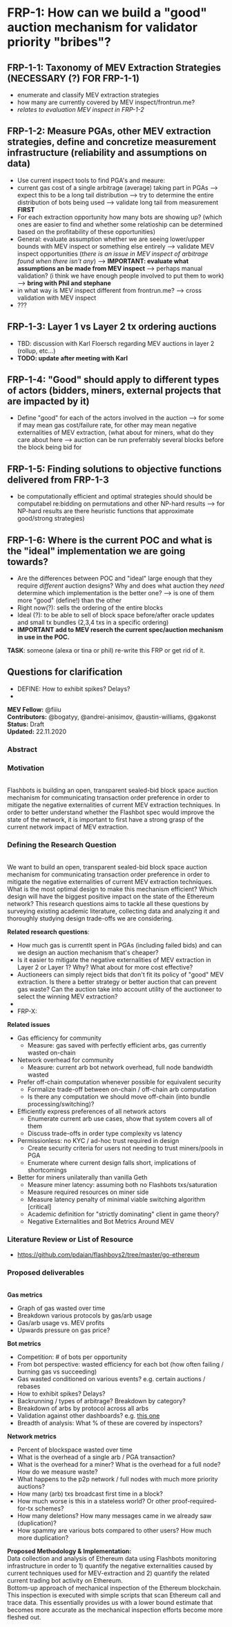 # FRP-1: How can we build a "good" auction mechanism for validator priority "bribes"? 

## FRP-1-1: Taxonomy of MEV Extraction Strategies (NECESSARY (?) FOR FRP-1-1)
* enumerate and classify MEV extraction strategies
* how many are currently covered by MEV inspect/frontrun.me?
* *relates to evaluation MEV inspect in FRP-1-2*


## FRP-1-2: Measure PGAs, other MEV extraction strategies, define and concretize measurement infrastructure (reliability and assumptions on data)
* Use current inspect tools to find PGA's and meaure:
* current gas cost of a single arbitrage (average) taking part in PGAs --> expect this to be a long tail distribution --> try to determine the entire distribution of bots being used --> validate long tail from measurement **FIRST**
* For each extraction opportunity how many bots are showing up? (which ones are easier to find and whether some relatioship can be determined based on the profitability of these opportunities) 
* General: evaluate assumption whether we are seeing lower/upper bounds with MEV inspect or something else entirely --> validate MEV inspect opportunities (*there is an issue in MEV inspect of arbitrage found when there isn't any*) --> **IMPORTANT: evaluate what assumptions an be made from MEV inspect** --> perhaps manual validation? (i think we have enough people involved to put them to work) --> **bring with Phil and stephane**
* in what way is MEV inspect different from frontrun.me? --> cross validation with MEV inspect
* ???

## FRP-1-3: Layer 1 vs Layer 2 tx ordering auctions
* TBD: discussion with Karl Floersch regarding MEV auctions in layer 2 (rollup, etc...)
* **TODO: update after meeting with Karl**

## FRP-1-4: "Good" should apply to different types of actors (bidders, miners, external projects that are impacted by it)
* Define "good" for each of the actors involved in the auction --> for some if may mean gas cost/failure rate, for other may mean negative externalities of MEV extraction, (what about for miners, what do they care about here --> auction can be run preferrably several blocks before the block being bid for 

## FRP-1-5: Finding solutions to objective functions delivered from FRP-1-3
*  be computationally efficient and optimal strategies should should be computabel re:bidding on permutations and other NP-hard results --> for NP-hard results are there heuristic functions that approximate good/strong strategies)

## FRP-1-6: Where is the current POC and what is the "ideal" implementation we are going towards?
* Are the differences between POC and "ideal" large enough that they require *different* auction designs? Why and does what auction they *need* determine which implementation is the better one? --> is one of them more "good" (define!) than the other
* Right now(?): sells the ordering of the entire blocks
* Ideal (?): to be able to sell of block space before/after oracle updates and small tx bundles (2,3,4 txs in a specific ordering)
* **IMPORTANT add to MEV reserch the current spec/auction mechanism in use in the POC.**


**TASK**: someone (alexa or tina or phil) re-write this FRP or get rid of it. 

## Questions for clarification
* DEFINE: How to exhibit spikes? Delays?
* 


**MEV Fellow:** @fiiiu
</br> **Contributors:** @bogatyy, @andrei-anisimov, @austin-williams, @gakonst
</br> **Status:** Draft
</br> **Updated:** 22.11.2020

### Abstract

### Motivation
</br> Flashbots is building an open, transparent sealed-bid block space auction mechanism for communicating transaction order preference in order to mitigate the negative externalities of current MEV extraction techniques. In order to better understand whether the Flashbot spec would improve the state of the network, it is important to first have a strong grasp of the current network impact of MEV extraction.

### Defining the Research Question
</br> We want to build an open, transparent sealed-bid block space auction mechanism for communicating transaction order preference in order to mitigate the negative externalities of current MEV extraction techniques. What is the most optimal design to make this mechanism efficient? Which design will have the biggest positive impact on the state of the Ethereum network? This research questions aims to tackle all these questions by surveying existing academic literature, collecting data and analyzing it and thoroughly studying design trade-offs we are considering.

**Related research questions**:
* How much gas is currentlt spent in PGAs (including failed bids) and can we design an auction mechanism that's cheaper?
* Is it easier to mitigate the negative externalities of MEV extraction in Layer 2 or Layer 1? Why? What about for more cost effective?
* Auctioneers can simply reject bids that don't fit its policy of "good" MEV extraction. Is there a better strategy or better auction that can prevent gas waste? Can the auction take into account utility of the auctioneer to select the winning MEV extraction?
* 
* FRP-X:

**Related issues**
* Gas efficiency for community
  * Measure: gas saved with perfectly efficient arbs, gas currently wasted on-chain
* Network overhead for community
  * Measure: current arb bot network overhead, full node bandwidth wasted
* Prefer off-chain computation whenever possible for equivalent security
  * Formalize trade-off between on-chain / off-chain arb computation
  * Is there any computation we should move off-chain (into bundle processing/switching)?
* Efficiently express preferences of all network actors
  * Enumerate current arb use cases, show that system covers all of them
  * Discuss trade-offs in order type complexity vs latency
* Permissionless: no KYC / ad-hoc trust required in design
  * Create security criteria for users not needing to trust miners/pools in PGA
  * Enumerate where current design falls short, implications of shortcomings
* Better for miners unilaterally than vanilla Geth
  * Measure miner latency: assuming both no Flashbots txs/saturation
  * Measure required resources on miner side
  * Measure latency penalty of minimal viable switching algorithm [critical]
  * Academic definition for "strictly dominating" client in game theory?
  * Negative Externalities and Bot Metrics Around MEV

### Literature Review or List of Resource
  * https://github.com/pdaian/flashboys2/tree/master/go-ethereum


### Proposed deliverables
</br> **Gas metrics**
* Graph of gas wasted over time
* Breakdown various protocols by gas/arb usage
* Gas/arb usage vs. MEV profits
* Upwards pressure on gas price?

**Bot metrics**
* Competition: # of bots per opportunity
* From bot perspective: wasted efficiency for each bot (how often failing / burning gas vs succeeding)
* Gas wasted conditioned on various events? e.g. certain auctions / rebases
* How to exhibit spikes? Delays?
* Backrunning / types of arbitrage? Breakdown by category?
* Breakdown of arbs by protocol across all arbs
* Validation against other dashboards? e.g. [this one](https://explore.duneanalytics.com/public/dashboards/FFFpCKoE41bvFpESiyjUIBJfEMt4GoMFwcidNcAh)
* Breadth of analysis: What % of these are covered by inspectors?

**Network metrics**
* Percent of blockspace wasted over time 
* What is the overhead of a single arb / PGA transaction?
* What is the overhead for a miner? What is the overhead for a full node? How do we measure waste?
* What happens to the p2p network / full nodes with much more priority auctions?
* How many (arb) txs broadcast first time in a block?
* How much worse is this in a stateless world? Or other proof-required-for-tx schemes?
* How many deletions? How many messages came in we already saw (duplication)?
* How spammy are various bots compared to other users? How much more duplication?


**Proposed Methodology & Implementation:**
</br> Data collection and analysis of Ethereum data using Flashbots monitoring infrastructure in order to 1) quantify the negative externalities caused by current techniques used for MEV-extraction and 2) quantify the related current trading bot activity on Ethereum.
</br> Bottom-up approach of mechanical inspection of the Ethereum blockchain. This inspection is executed with simple scripts that scan Ethereum call and trace data. This essentially provides us with a lower bound estimate that becomes more accurate as the mechanical inspection efforts become more fleshed out. 


